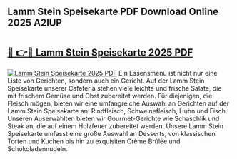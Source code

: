 ## Lamm Stein Speisekarte PDF Download Online 2025 A2lUP

# <h2><a href="http://gc5oaw.nevu.top/?p=Lamm+Stein+Speisekarte">🔗 👉🔴 Lamm Stein Speisekarte 2025 PDF</a></h2>

[![Lamm Stein Speisekarte 2025 PDF](https://i.imgur.com/dBaPXMq.png)](http://gc5oaw.nevu.top/?p=Lamm+Stein+Speisekarte)
Ein Essensmenü ist nicht nur eine Liste von Gerichten, sondern auch ein Gericht. Auf der Lamm Stein Speisekarte unserer Cafeteria stehen viele leichte und frische Salate, die mit frischem Gemüse und Obst zubereitet werden. Für diejenigen, die Fleisch mögen, bieten wir eine umfangreiche Auswahl an Gerichten auf der Lamm Stein Speisekarte an: Rindfleisch, Schweinefleisch, Huhn und Fisch. Unseren Auserwählten bieten wir Gourmet-Gerichte wie Schaschlik und Steak an, die auf einem Holzfeuer zubereitet werden. Unsere Lamm Stein Speisekarte umfasst eine große Auswahl an Desserts, von klassischen Torten und Kuchen bis hin zu exquisiten Crème Brûlée und Schokoladennudeln.
